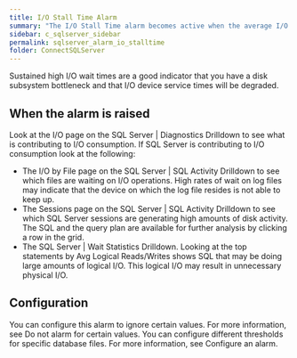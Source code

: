 ```yaml
---
title: ﻿I/O Stall Time Alarm
summary: "The I/O Stall Time alarm becomes active when the average I/O wait time for any database file exceeds a threshold. This value is taken over a specific number of background collections."
sidebar: c_sqlserver_sidebar
permalink: sqlserver_alarm_io_stalltime
folder: ConnectSQLServer
---
```



Sustained high I/O wait times are a good indicator that you have a disk subsystem bottleneck and that I/O device service times will be degraded.

## When the alarm is raised

Look at the I/O page on the SQL Server \| Diagnostics Drilldown to see what is contributing to I/O consumption. If SQL Server is contributing to I/O consumption look at the following:

* The I/O by File page on the SQL Server \| SQL Activity Drilldown to see which files are waiting on I/O operations. High rates of wait on log files may indicate that the device on which the log file resides is not able to keep up.
* The Sessions page on the SQL Server \| SQL Activity Drilldown to see which SQL Server sessions are generating high amounts of disk activity. The SQL and the query plan are available for further analysis by clicking a row in the grid.
* The SQL Server \| Wait Statistics Drilldown. Looking at the top statements by Avg Logical Reads/Writes shows SQL that may be doing large amounts of logical I/O. This logical I/O may result in unnecessary physical I/O.

## Configuration

You can configure this alarm to ignore certain values. For more information, see Do not alarm for certain values.
You can configure different thresholds for specific database files. For more information, see Configure an alarm.
